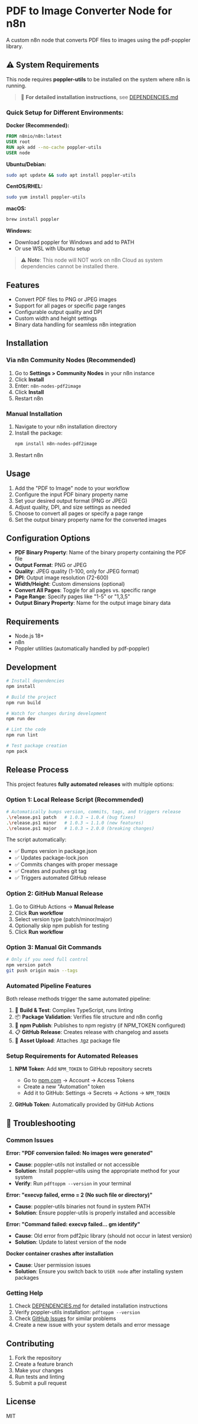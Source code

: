# PDF to Image Converter Node for n8n

A custom n8n node that converts PDF files to images using the pdf-poppler library.

## ⚠️ System Requirements

This node requires **poppler-utils** to be installed on the system where n8n is running. 

> 📖 **For detailed installation instructions**, see [DEPENDENCIES.md](DEPENDENCIES.md)

### Quick Setup for Different Environments:

**Docker (Recommended):**
```dockerfile
FROM n8nio/n8n:latest
USER root
RUN apk add --no-cache poppler-utils
USER node
```

**Ubuntu/Debian:**
```bash
sudo apt update && sudo apt install poppler-utils
```

**CentOS/RHEL:**
```bash
sudo yum install poppler-utils
```

**macOS:**
```bash
brew install poppler
```

**Windows:**
- Download poppler for Windows and add to PATH
- Or use WSL with Ubuntu setup

> ⚠️ **Note**: This node will NOT work on n8n Cloud as system dependencies cannot be installed there.

## Features

- Convert PDF files to PNG or JPEG images
- Support for all pages or specific page ranges
- Configurable output quality and DPI
- Custom width and height settings
- Binary data handling for seamless n8n integration

## Installation

### Via n8n Community Nodes (Recommended)

1. Go to **Settings > Community Nodes** in your n8n instance
2. Click **Install**
3. Enter: `n8n-nodes-pdf2image`
4. Click **Install**
5. Restart n8n

### Manual Installation

1. Navigate to your n8n installation directory
2. Install the package:
   ```bash
   npm install n8n-nodes-pdf2image
   ```
3. Restart n8n

## Usage

1. Add the "PDF to Image" node to your workflow
2. Configure the input PDF binary property name
3. Set your desired output format (PNG or JPEG)
4. Adjust quality, DPI, and size settings as needed
5. Choose to convert all pages or specify a page range
6. Set the output binary property name for the converted images

## Configuration Options

- **PDF Binary Property**: Name of the binary property containing the PDF file
- **Output Format**: PNG or JPEG
- **Quality**: JPEG quality (1-100, only for JPEG format)
- **DPI**: Output image resolution (72-600)
- **Width/Height**: Custom dimensions (optional)
- **Convert All Pages**: Toggle for all pages vs. specific range
- **Page Range**: Specify pages like "1-5" or "1,3,5"
- **Output Binary Property**: Name for the output image binary data

## Requirements

- Node.js 18+
- n8n
- Poppler utilities (automatically handled by pdf-poppler)

## Development

```bash
# Install dependencies
npm install

# Build the project
npm run build

# Watch for changes during development
npm run dev

# Lint the code
npm run lint

# Test package creation
npm pack
```

## Release Process

This project features **fully automated releases** with multiple options:

### Option 1: Local Release Script (Recommended)

```bash
# Automatically bumps version, commits, tags, and triggers release
.\release.ps1 patch   # 1.0.3 → 1.0.4 (bug fixes)
.\release.ps1 minor   # 1.0.3 → 1.1.0 (new features)  
.\release.ps1 major   # 1.0.3 → 2.0.0 (breaking changes)
```

The script automatically:
- ✅ Bumps version in package.json
- ✅ Updates package-lock.json
- ✅ Commits changes with proper message
- ✅ Creates and pushes git tag
- ✅ Triggers automated GitHub release

### Option 2: GitHub Manual Release

1. Go to GitHub Actions → **Manual Release**
2. Click **Run workflow**
3. Select version type (patch/minor/major)
4. Optionally skip npm publish for testing
5. Click **Run workflow**

### Option 3: Manual Git Commands

```bash
# Only if you need full control
npm version patch
git push origin main --tags
```

### Automated Pipeline Features

Both release methods trigger the same automated pipeline:

1. 🔧 **Build & Test**: Compiles TypeScript, runs linting
2. 📦 **Package Validation**: Verifies file structure and n8n config
3. 🚀 **npm Publish**: Publishes to npm registry (if NPM_TOKEN configured)
4. 📋 **GitHub Release**: Creates release with changelog and assets
5. 📎 **Asset Upload**: Attaches .tgz package file

### Setup Requirements for Automated Releases

1. **NPM Token**: Add `NPM_TOKEN` to GitHub repository secrets
   - Go to [npm.com](https://www.npmjs.com/) → Account → Access Tokens
   - Create a new "Automation" token
   - Add it to GitHub: Settings → Secrets → Actions → `NPM_TOKEN`

2. **GitHub Token**: Automatically provided by GitHub Actions

## 🔧 Troubleshooting

### Common Issues

**Error: "PDF conversion failed: No images were generated"**
- **Cause**: poppler-utils not installed or not accessible
- **Solution**: Install poppler-utils using the appropriate method for your system
- **Verify**: Run `pdftoppm --version` in your terminal

**Error: "execvp failed, errno = 2 (No such file or directory)"**
- **Cause**: poppler-utils binaries not found in system PATH
- **Solution**: Ensure poppler-utils is properly installed and accessible

**Error: "Command failed: execvp failed... gm identify"**
- **Cause**: Old error from pdf2pic library (should not occur in latest version)
- **Solution**: Update to latest version of the node

**Docker container crashes after installation**
- **Cause**: User permission issues
- **Solution**: Ensure you switch back to `USER node` after installing system packages

### Getting Help

1. Check [DEPENDENCIES.md](DEPENDENCIES.md) for detailed installation instructions
2. Verify poppler-utils installation: `pdftoppm --version`
3. Check [GitHub Issues](https://github.com/guziakas/n8n-pdf2image/issues) for similar problems
4. Create a new issue with your system details and error message

## Contributing

1. Fork the repository
2. Create a feature branch
3. Make your changes
4. Run tests and linting
5. Submit a pull request

## License

MIT
